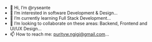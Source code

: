 - 👋 Hi, I’m @ryseante
- 👀 I’m interested in software Development & Design...
- 🌱 I’m currently learning Full Stack Development...
- 💞️ I’m looking to collaborate on these areas: Backend, Frontend and UI/UX Design...
- 📫 How to reach me: purityw.ngigi@gmail.com...

<!---
ryseante/ryseante is a ✨ special ✨ repository because its `README.md` (this file) appears on your GitHub profile.
You can click the Preview link to take a look at your changes.
--->
